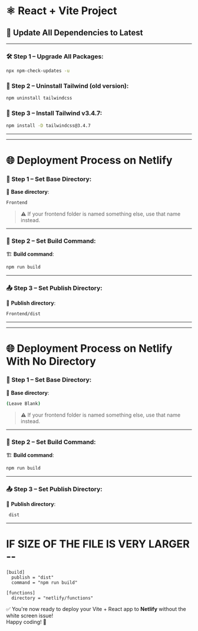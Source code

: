 
# ⚛️ React + Vite Project

## 🔄 Update All Dependencies to Latest
--- --- --- --- --- --- --- --- --- --- --- --- --- --- --- --- --- --- --- --- --- --- --- --- --- 

### 🛠 Step 1 – Upgrade All Packages:
```bash
npx npm-check-updates -u
```

### 🧹 Step 2 – Uninstall Tailwind (old version):
```bash
npm uninstall tailwindcss
```

### 🚀 Step 3 – Install Tailwind v3.4.7:
```bash
npm install -D tailwindcss@3.4.7
```
--- --- --- --- --- --- --- --- --- --- --- --- --- --- --- --- --- --- --- --- --- --- --- --- --- 

 

--- --- --- --- --- --- --- --- --- --- --- --- --- --- --- --- --- --- --- --- --- --- --- --- --- 


# 🌐 Deployment Process on Netlify

### 🧭 Step 1 – Set Base Directory:
📁 **Base directory**:
```bash
Frontend
```
> ⚠️ If your frontend folder is named something else, use that name instead.

---

### 🔧 Step 2 – Set Build Command:
🏗 **Build command**:
```bash
npm run build
```

---

### 📤 Step 3 – Set Publish Directory:
📂 **Publish directory**:
```bash
Frontend/dist
```


--- --- --- --- --- --- --- --- --- --- --- --- --- --- --- --- --- --- --- --- --- --- --- --- --- 









--- --- --- --- --- --- --- --- --- --- --- --- --- --- --- --- --- --- --- --- --- --- --- --- --- 

# 🌐 Deployment Process on Netlify With No Directory

### 🧭 Step 1 – Set Base Directory:
📁 **Base directory**:
```bash
(Leave Blank)
```
> ⚠️ If your frontend folder is named something else, use that name instead.

---

### 🔧 Step 2 – Set Build Command:
🏗 **Build command**:
```bash
npm run build
```

---

### 📤 Step 3 – Set Publish Directory:
📂 **Publish directory**:
```bash
 dist
```




--- --- --- --- --- --- --- --- --- --- --- --- --- --- --- --- --- --- --- --- --- --- --- --- ---  






# IF SIZE OF THE FILE IS VERY LARGER --

```
[build]
  publish = "dist"
  command = "npm run build"

[functions]
  directory = "netlify/functions"

```



✅ You're now ready to deploy your Vite + React app to **Netlify** without the white screen issue!  
Happy coding! 🚀
